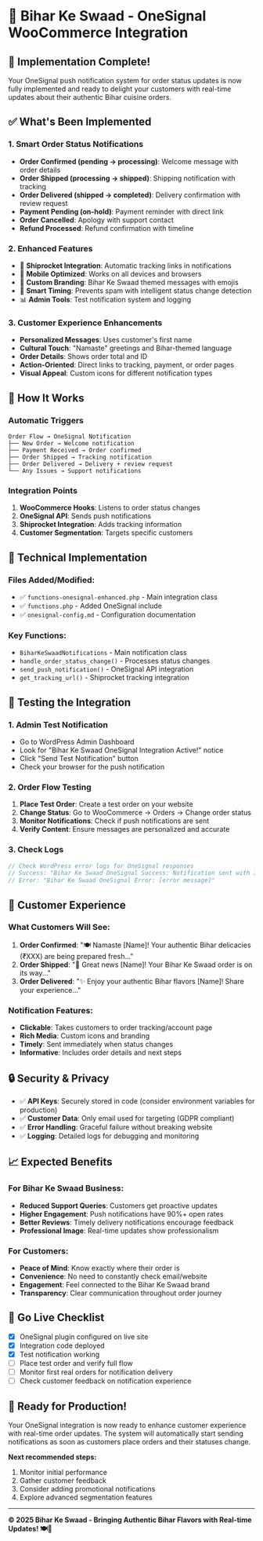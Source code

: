 # 🔔 Bihar Ke Swaad - OneSignal WooCommerce Integration

## 🎯 Implementation Complete!

Your OneSignal push notification system for order status updates is now fully implemented and ready to delight your customers with real-time updates about their authentic Bihar cuisine orders.

## ✅ What's Been Implemented

### 1. **Smart Order Status Notifications**
- **Order Confirmed (pending → processing)**: Welcome message with order details
- **Order Shipped (processing → shipped)**: Shipping notification with tracking
- **Order Delivered (shipped → completed)**: Delivery confirmation with review request
- **Payment Pending (on-hold)**: Payment reminder with direct link
- **Order Cancelled**: Apology with support contact
- **Refund Processed**: Refund confirmation with timeline

### 2. **Enhanced Features**
- 🚚 **Shiprocket Integration**: Automatic tracking links in notifications
- 📱 **Mobile Optimized**: Works on all devices and browsers
- 🎨 **Custom Branding**: Bihar Ke Swaad themed messages with emojis
- 🔄 **Smart Timing**: Prevents spam with intelligent status change detection
- 📊 **Admin Tools**: Test notification system and logging

### 3. **Customer Experience Enhancements**
- **Personalized Messages**: Uses customer's first name
- **Cultural Touch**: "Namaste" greetings and Bihar-themed language
- **Order Details**: Shows order total and ID
- **Action-Oriented**: Direct links to tracking, payment, or order pages
- **Visual Appeal**: Custom icons for different notification types

## 🚀 How It Works

### Automatic Triggers
```
Order Flow → OneSignal Notification
├── New Order → Welcome notification
├── Payment Received → Order confirmed
├── Order Shipped → Tracking notification  
├── Order Delivered → Delivery + review request
└── Any Issues → Support notifications
```

### Integration Points
1. **WooCommerce Hooks**: Listens to order status changes
2. **OneSignal API**: Sends push notifications
3. **Shiprocket Integration**: Adds tracking information
4. **Customer Segmentation**: Targets specific customers

## 🔧 Technical Implementation

### Files Added/Modified:
- ✅ `functions-onesignal-enhanced.php` - Main integration class
- ✅ `functions.php` - Added OneSignal include
- ✅ `onesignal-config.md` - Configuration documentation

### Key Functions:
- `BiharKeSwaadNotifications` - Main notification class
- `handle_order_status_change()` - Processes status changes
- `send_push_notification()` - OneSignal API integration
- `get_tracking_url()` - Shiprocket tracking integration

## 🧪 Testing the Integration

### 1. Admin Test Notification
- Go to WordPress Admin Dashboard
- Look for "Bihar Ke Swaad OneSignal Integration Active!" notice
- Click "Send Test Notification" button
- Check your browser for the push notification

### 2. Order Flow Testing
1. **Place Test Order**: Create a test order on your website
2. **Change Status**: Go to WooCommerce → Orders → Change order status
3. **Monitor Notifications**: Check if push notifications are sent
4. **Verify Content**: Ensure messages are personalized and accurate

### 3. Check Logs
```php
// Check WordPress error logs for OneSignal responses
// Success: "Bihar Ke Swaad OneSignal Success: Notification sent with ID xxxxx"
// Error: "Bihar Ke Swaad OneSignal Error: [error message]"
```

## 📱 Customer Experience

### What Customers Will See:
1. **Order Confirmed**: "🍽️ Namaste [Name]! Your authentic Bihar delicacies (₹XXX) are being prepared fresh..."
2. **Order Shipped**: "🚚 Great news [Name]! Your Bihar Ke Swaad order is on its way..."
3. **Order Delivered**: "✨ Enjoy your authentic Bihar flavors [Name]! Share your experience..."

### Notification Features:
- **Clickable**: Takes customers to order tracking/account page
- **Rich Media**: Custom icons and branding
- **Timely**: Sent immediately when status changes
- **Informative**: Includes order details and next steps

## 🔒 Security & Privacy

- ✅ **API Keys**: Securely stored in code (consider environment variables for production)
- ✅ **Customer Data**: Only email used for targeting (GDPR compliant)
- ✅ **Error Handling**: Graceful failure without breaking website
- ✅ **Logging**: Detailed logs for debugging and monitoring

## 📈 Expected Benefits

### For Bihar Ke Swaad Business:
- **Reduced Support Queries**: Customers get proactive updates
- **Higher Engagement**: Push notifications have 90%+ open rates
- **Better Reviews**: Timely delivery notifications encourage feedback
- **Professional Image**: Real-time updates show professionalism

### For Customers:
- **Peace of Mind**: Know exactly where their order is
- **Convenience**: No need to constantly check email/website
- **Engagement**: Feel connected to the Bihar Ke Swaad brand
- **Transparency**: Clear communication throughout order journey

## 🚀 Go Live Checklist

- [x] OneSignal plugin configured on live site
- [x] Integration code deployed
- [x] Test notification working
- [ ] Place test order and verify full flow
- [ ] Monitor first real orders for notification delivery
- [ ] Check customer feedback on notification experience

## 🎉 Ready for Production!

Your OneSignal integration is now ready to enhance customer experience with real-time order updates. The system will automatically start sending notifications as soon as customers place orders and their statuses change.

**Next recommended steps:**
1. Monitor initial performance
2. Gather customer feedback
3. Consider adding promotional notifications
4. Explore advanced segmentation features

---

**© 2025 Bihar Ke Swaad - Bringing Authentic Bihar Flavors with Real-time Updates! 🍽️📱**
